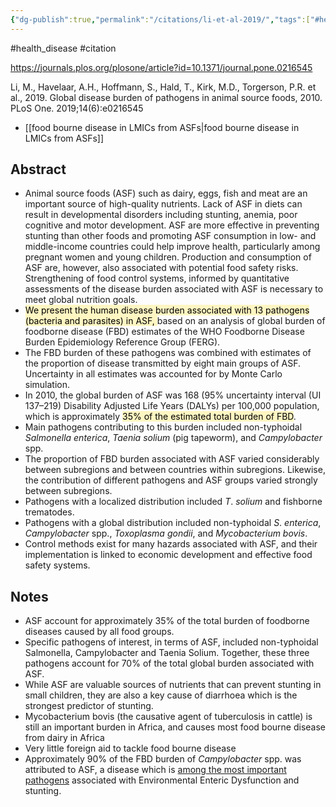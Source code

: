 ```yaml
---
{"dg-publish":true,"permalink":"/citations/li-et-al-2019/","tags":["#health_disease","#citation"],"created":"2025-10-23T17:42:45.461+01:00","updated":"2025-10-23T18:06:08.857+01:00"}
---
```


#health_disease  #citation 

https://journals.plos.org/plosone/article?id=10.1371/journal.pone.0216545

Li, M., Havelaar, A.H., Hoffmann, S., Hald, T., Kirk, M.D., Torgerson, P.R. et al., 2019. Global disease burden of pathogens in animal source foods, 2010. PLoS One. 2019;14(6):e0216545

- [[food bourne disease in LMICs from ASFs\|food bourne disease in LMICs from ASFs]]
## Abstract
- Animal source foods (ASF) such as dairy, eggs, fish and meat are an important source of high-quality nutrients. Lack of ASF in diets can result in developmental disorders including stunting, anemia, poor cognitive and motor development. ASF are more effective in preventing stunting than other foods and promoting ASF consumption in low- and middle-income countries could help improve health, particularly among pregnant women and young children. Production and consumption of ASF are, however, also associated with potential food safety risks. Strengthening of food control systems, informed by quantitative assessments of the disease burden associated with ASF is necessary to meet global nutrition goals. 
- <mark style="background: #FFF3A3A6;">We present the human disease burden associated with 13 pathogens (bacteria and parasites) in ASF, </mark>based on an analysis of global burden of foodborne disease (FBD) estimates of the WHO Foodborne Disease Burden Epidemiology Reference Group (FERG). 
- The FBD burden of these pathogens was combined with estimates of the proportion of disease transmitted by eight main groups of ASF. Uncertainty in all estimates was accounted for by Monte Carlo simulation. 
- In 2010, the global burden of ASF was 168 (95% uncertainty interval (UI 137–219) Disability Adjusted Life Years (DALYs) per 100,000 population, which is approximately <mark style="background: #FFF3A3A6;">35% of the estimated total burden of FBD</mark>. 
- Main pathogens contributing to this burden included non-typhoidal _Salmonella enterica_, _Taenia solium_ (pig tapeworm), and _Campylobacter_ spp. 
- The proportion of FBD burden associated with ASF varied considerably between subregions and between countries within subregions. Likewise, the contribution of different pathogens and ASF groups varied strongly between subregions. 
- Pathogens with a localized distribution included _T_. _solium_ and fishborne trematodes. 
- Pathogens with a global distribution included non-typhoidal _S_. _enterica_, _Campylobacter_ spp., _Toxoplasma gondii_, and _Mycobacterium bovis_. 
- Control methods exist for many hazards associated with ASF, and their implementation is linked to economic development and effective food safety systems.

## Notes
- ASF account for approximately 35% of the total burden of foodborne diseases caused by all food groups.
- Specific pathogens of interest, in terms of ASF, included non-typhoidal Salmonella, Campylobacter and Taenia Solium. Together, these three pathogens account for 70% of the total global burden associated with ASF.
- While ASF are valuable sources of nutrients that can prevent stunting in small children, they are also a key cause of diarrhoea which is the strongest predictor of stunting.
- Mycobacterium bovis (the causative agent of tuberculosis in cattle) is still an important burden in Africa, and causes most food bourne disease from dairy in Africa
- Very little foreign aid to tackle food bourne disease
- Approximately 90% of the FBD burden of _Campylobacter_ spp. was attributed to ASF, a disease which is [among the most important pathogens](https://www.thelancet.com/journals/langlo/article/PIIS2214-109X(18)30349-8/fulltext) associated with Environmental Enteric Dysfunction and stunting. 